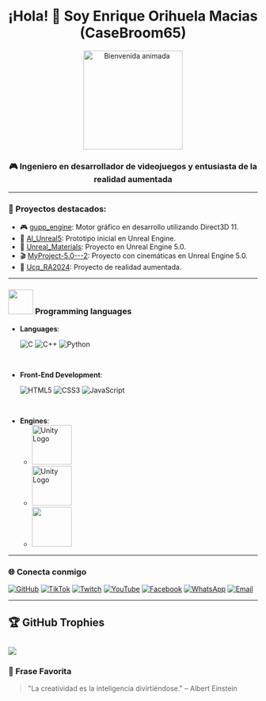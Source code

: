 <h1 align="center">¡Hola! 👋 Soy Enrique Orihuela Macias (CaseBroom65)</h1>

<div align="center">
  <img src="https://media4.giphy.com/media/v1.Y2lkPTc5MGI3NjExOHRnaGtidXR6MGxsaHJtOW0yYWRoNjcxcnYyd2RqamdqOXoyYmRueCZlcD12MV9pbnRlcm5hbF9naWZfYnlfaWQmY3Q9Zw/lbAgIgQ6Dytkk/giphy.gif" height="200" alt="Bienvenida animada" />
</div>

<h3 align="center">🎮 Ingeniero en desarrollador de videojuegos y entusiasta de la realidad aumentada</h3>

---

### 🚀 Proyectos destacados:

- 🎮 [gupp_engine](https://github.com/CaseBroom65/gupp_engine): Motor gráfico en desarrollo utilizando Direct3D 11.
- 🧪 [AI_Unreal5](https://github.com/CaseBroom65/UR5-IA): Prototipo inicial en Unreal Engine.
- 🧪 [Unreal_Materials](https://github.com/CaseBroom65/Unreal_Engine_5_Material): Proyecto en Unreal Engine 5.0.
- 🎬 [MyProject-5.0---2](https://github.com/CaseBroom65/MyProject-5.0---2): Proyecto con cinemáticas en Unreal Engine 5.0.
- 🧠 [Ucq_RA2024](https://github.com/CaseBroom65/Ucq_RA2024): Proyecto de realidad aumentada.

---

### <picture> <img src = "https://github.com/7oSkaaa/7oSkaaa/blob/main/Images/Programming_Languages.gif?raw=true" width = 50px>  </picture> Programming languages

- **Languages**:
    
    ![C](https://img.shields.io/badge/C%20-%232370ED.svg?style=for-the-badge&logo=c&logoColor=white)
    ![C++](https://img.shields.io/badge/C++%20-%2300599C.svg?style=for-the-badge&logo=c%2B%2B&logoColor=white)
    ![Python](https://img.shields.io/badge/Python%20-%2314354C.svg?style=for-the-badge&logo=python&logoColor=white)

<br>   
    
- **Front-End Development**:

   ![HTML5](https://img.shields.io/badge/HTML5%20-%23E34F26.svg?style=for-the-badge&logo=html5&logoColor=white)
   ![CSS3](https://img.shields.io/badge/CSS%20-%231572B6.svg?style=for-the-badge&logo=css3&logoColor=white)
   ![JavaScript](https://img.shields.io/badge/JavaScript%20-%23F7DF1E.svg?style=for-the-badge&logo=javascript&logoColor=black)
<br>

- **Engines**:
  - <img src="https://upload.wikimedia.org/wikipedia/commons/d/da/Unreal_Engine_Logo.svg" alt="Unity Logo" width="80"/>
  - <img src="https://upload.wikimedia.org/wikipedia/commons/c/c4/Unity_2021.svg" alt="Unity Logo" width="80"/>
  - <img src= "https://upload.wikimedia.org/wikipedia/commons/7/7f/Microsoft-DirectX-Logo-wordmark.svg" width="80"/>




---

### 🌐 Conecta conmigo

[![GitHub](https://img.shields.io/badge/GitHub-181717?style=flat&logo=github&logoColor=white)](https://github.com/CaseBroom65)
[![TikTok](https://img.shields.io/badge/TikTok-000000?style=flat&logo=tiktok&logoColor=white)](https://www.tiktok.com/@casebroom65?_t=ZS-8waCIxl5gpe&_r=1)
[![Twitch](https://img.shields.io/badge/Twitch-9146FF?style=flat&logo=twitch&logoColor=white)](https://www.twitch.tv/casebroom65)
[![YouTube](https://img.shields.io/badge/YouTube-FF0000?style=flat&logo=youtube&logoColor=white)](https://www.youtube.com/@enriqueorihuelamacias7823)
[![Facebook](https://img.shields.io/badge/Facebook-1877F2?style=flat&logo=facebook&logoColor=white)](https://www.facebook.com/casebroom)
[![WhatsApp](https://img.shields.io/badge/WhatsApp-25D366?style=flat&logo=whatsapp&logoColor=white)](https://wa.me/5542775524)
[![Email](https://img.shields.io/badge/Email-D14836?style=flat&logo=gmail&logoColor=white)](mailto:enrique.orihuela.m@hotmail.com)

---
## 🏆 GitHub Trophies
![](https://github-profile-trophy.vercel.app/?username=Ivancelot9&theme=tokyonight&no-frame=false&no-bg=true&margin-w=4)
---

### 🧠 Frase Favorita

> "La creatividad es la inteligencia divirtiéndose." – Albert Einstein
